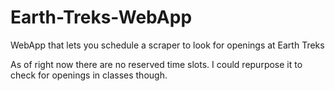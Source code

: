 # Earth-Treks-WebApp
WebApp that lets you schedule a scraper to look for openings at Earth Treks

As of right now there are no reserved time slots. I could repurpose it to check for openings in classes though.
